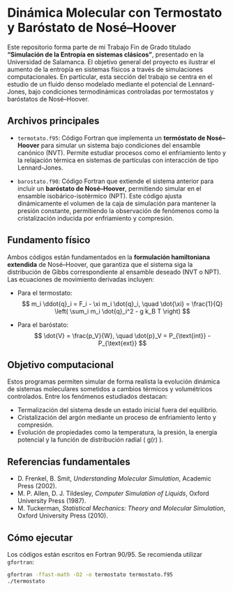 # Dinámica Molecular con Termostato y Baróstato de Nosé–Hoover

Este repositorio forma parte de mi Trabajo Fin de Grado titulado **“Simulación de la Entropía en sistemas clásicos”**, presentado en la Universidad de Salamanca. El objetivo general del proyecto es ilustrar el aumento de la entropía en sistemas físicos a través de simulaciones computacionales. En particular, esta sección del trabajo se centra en el estudio de un fluido denso modelado mediante el potencial de Lennard-Jones, bajo condiciones termodinámicas controladas por termostatos y baróstatos de Nosé–Hoover.

## Archivos principales

- `termotato.f95`: Código Fortran que implementa un **termóstato de Nosé–Hoover** para simular un sistema bajo condiciones del ensamble canónico (NVT). Permite estudiar procesos como el enfriamiento lento y la relajación térmica en sistemas de partículas con interacción de tipo Lennard-Jones.

- `barostato.f90`: Código Fortran que extiende el sistema anterior para incluir un **baróstato de Nosé–Hoover**, permitiendo simular en el ensamble isobárico-isotérmico (NPT). Este código ajusta dinámicamente el volumen de la caja de simulación para mantener la presión constante, permitiendo la observación de fenómenos como la cristalización inducida por enfriamiento y compresión.

## Fundamento físico

Ambos códigos están fundamentados en la **formulación hamiltoniana extendida** de Nosé–Hoover, que garantiza que el sistema siga la distribución de Gibbs correspondiente al ensamble deseado (NVT o NPT). Las ecuaciones de movimiento derivadas incluyen:

- Para el termostato:
  $$
  m_i \ddot{q}_i = F_i - \xi m_i \dot{q}_i, \quad \dot{\xi} = \frac{1}{Q} \left( \sum_i m_i \dot{q}_i^2 - g k_B T \right)
  $$

- Para el baróstato:
  $$
  \dot{V} = \frac{p_V}{W}, \quad \dot{p}_V = P_{\text{int}} - P_{\text{ext}}
  $$

## Objetivo computacional

Estos programas permiten simular de forma realista la evolución dinámica de sistemas moleculares sometidos a cambios térmicos y volumétricos controlados. Entre los fenómenos estudiados destacan:

- Termalización del sistema desde un estado inicial fuera del equilibrio.
- Cristalización del argón mediante un proceso de enfriamiento lento y compresión.
- Evolución de propiedades como la temperatura, la presión, la energía potencial y la función de distribución radial \( g(r) \).

## Referencias fundamentales

- D. Frenkel, B. Smit, *Understanding Molecular Simulation*, Academic Press (2002).
- M. P. Allen, D. J. Tildesley, *Computer Simulation of Liquids*, Oxford University Press (1987).
- M. Tuckerman, *Statistical Mechanics: Theory and Molecular Simulation*, Oxford University Press (2010).

## Cómo ejecutar

Los códigos están escritos en Fortran 90/95. Se recomienda utilizar `gfortran`:

```bash
gfortran -ffast-math -O2 -o termostato termostato.f95
./termostato
